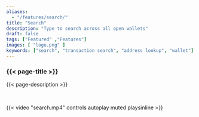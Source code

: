 ```yaml
---
aliases:
  - "/features/search/"
title: "Search"
description: "Type to search across all open wallets"
draft: false
tags: ["Featured" ,"Features"]
images: [ "logo.png" ]
keywords: ["search", "transaction search", "address lookup", "wallet"]
---
```






### {{< page-title >}} 
{{< page-description >}} 

<br>



{{< video "search.mp4" controls  autoplay muted playsinline >}}
